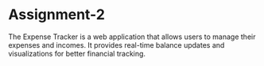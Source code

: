 # Assignment-2
The Expense Tracker is a web application that allows users to manage their expenses and incomes. It provides real-time balance updates and visualizations for better financial tracking.
